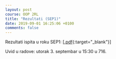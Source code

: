 ```yaml
---
layout: post
course: OOP 2RL
title: "Rezultati (SEP1)"
date: 2019-09-01 16:25:06 +0100
comments: false
---
```


Rezultati ispita u roku SEP1: 
\[[.pdf](https://matfoop.github.io/OOP/pismeni-ispiti/info/sept1/oop.sept1.ivan.pdf){:target="_blank"}\]

Uvid u radove: utorak 3. septembar u 15:30 u 716.